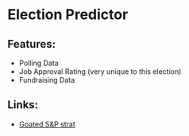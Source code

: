 # Election Predictor



## Features:
- Polling Data 
- Job Approval Rating (very unique to this election)
- Fundraising Data



## Links: 
- [Goated S&P strat](https://www.forbes.com/sites/advisor/2020/11/01/what-is-the-presidential-predictor/?sh=727640e5ee60)